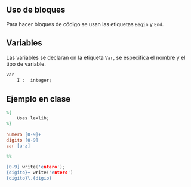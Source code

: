## Uso de bloques
Para hacer bloques de código se usan las etiquetas `Begin` y `End`.

## Variables
Las variables se declaran on la etiqueta `Var`, se especifica el nombre y el tipo de variable.
``` Lex
Var
	I :  integer;
```

## Ejemplo en clase
``` Lex
%{
	Uses lexlib;
%}

numero [0-9]+
digito [0-9]
car [a-z]

%%

[0-9] write('entero');
{digito}+ write('entero')
{digito}\.{digio}
```